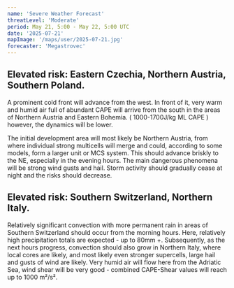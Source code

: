 ```yaml
---
name: 'Severe Weather Forecast'
threatLevel: 'Moderate'
period: May 21, 5:00 - May 22, 5:00 UTC
date: '2025-07-21'
mapImage: '/maps/user/2025-07-21.jpg'
forecaster: 'Megastrovec'
---
```


## Elevated risk: Eastern Czechia, Northern Austria, Southern Poland.

A prominent cold front will advance from the west. In front of it, very warm and humid air full of abundant CAPE will arrive from the south in the areas of Northern Austria and Eastern Bohemia. ( 1000-1700J/kg ML CAPE ) however, the dynamics will be lower.

The initial development area will most likely be Northern Austria, from where individual strong multicells will merge and could, according to some models, form a larger unit or MCS system. This should advance briskly to the NE, especially in the evening hours. The main dangerous phenomena will be strong wind gusts and hail. Storm activity should gradually cease at night and the risks should decrease.

## Elevated risk: Southern Switzerland, Northern Italy.

Relatively significant convection with more permanent rain in areas of Southern Switzerland should occur from the morning hours. Here, relatively high precipitation totals are expected - up to 80mm +. Subsequently, as the next hours progress, convection should also grow in Northern Italy, where local cores are likely, and most likely even stronger supercells, large hail and gusts of wind are likely. Very humid air will flow here from the Adriatic Sea, wind shear will be very good - combined CAPE-Shear values will reach up to 1000 m²/s².
